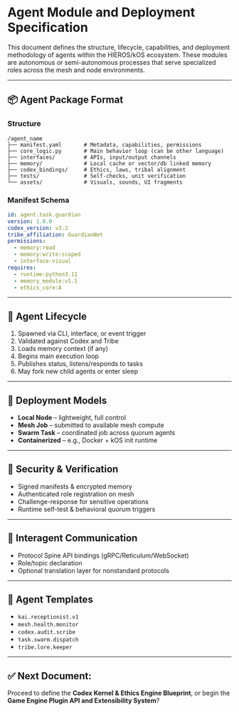 # Agent Module and Deployment Specification

This document defines the structure, lifecycle, capabilities, and deployment methodology of agents within the HIEROS/kOS ecosystem. These modules are autonomous or semi-autonomous processes that serve specialized roles across the mesh and node environments.

---

## 📦 Agent Package Format

### Structure

```
/agent_name
├── manifest.yaml       # Metadata, capabilities, permissions
├── core_logic.py       # Main behavior loop (can be other language)
├── interfaces/         # APIs, input/output channels
├── memory/             # Local cache or vector/db linked memory
├── codex_bindings/     # Ethics, laws, tribal alignment
├── tests/              # Self-checks, unit verification
└── assets/             # Visuals, sounds, UI fragments
```

### Manifest Schema

```yaml
id: agent.task.guardian
version: 1.0.0
codex_version: v3.2
tribe_affiliation: GuardianNet
permissions:
  - memory:read
  - memory:write:scoped
  - interface:visual
requires:
  - runtime:python3.11
  - memory_module:v1.1
  - ethics_core:A
```

---

## 🔁 Agent Lifecycle

1. Spawned via CLI, interface, or event trigger
2. Validated against Codex and Tribe
3. Loads memory context (if any)
4. Begins main execution loop
5. Publishes status, listens/responds to tasks
6. May fork new child agents or enter sleep

---

## 🚀 Deployment Models

- **Local Node** – lightweight, full control
- **Mesh Job** – submitted to available mesh compute
- **Swarm Task** – coordinated job across quorum agents
- **Containerized** – e.g., Docker + kOS init runtime

---

## 🔐 Security & Verification

- Signed manifests & encrypted memory
- Authenticated role registration on mesh
- Challenge-response for sensitive operations
- Runtime self-test & behavioral quorum triggers

---

## 🤝 Interagent Communication

- Protocol Spine API bindings (gRPC/Reticulum/WebSocket)
- Role/topic declaration
- Optional translation layer for nonstandard protocols

---

## 🧩 Agent Templates

- `kai.receptionist.v1`
- `mesh.health.monitor`
- `codex.audit.scribe`
- `task.swarm.dispatch`
- `tribe.lore.keeper`

---

## ✅ Next Document:

Proceed to define the **Codex Kernel & Ethics Engine Blueprint**, or begin the **Game Engine Plugin API and Extensibility System**?

